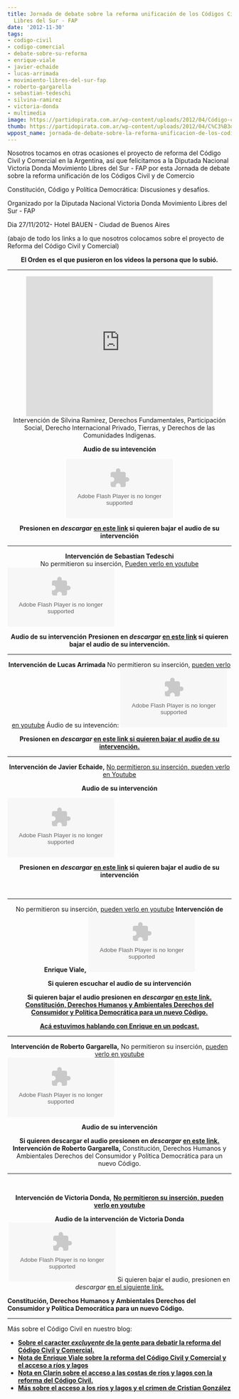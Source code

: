 ```yaml
---
title: Jornada de debate sobre la reforma unificación de los Códigos Civil y de Comercio-Movimiento
  Libres del Sur - FAP
date: '2012-11-30'
tags:
- codigo-civil
- codigo-comercial
- debate-sobre-su-reforma
- enrique-viale
- javier-echaide
- lucas-arrimada
- movimiento-libres-del-sur-fap
- roberto-gargarella
- sebastian-tedeschi
- silvina-ramirez
- victoria-donda
- multimedia
image: https://partidopirata.com.ar/wp-content/uploads/2012/04/Código-civil.jpg
thumb: https://partidopirata.com.ar/wp-content/uploads/2012/04/C%C3%B3digo-civil-150x150.jpg
wppost_name: jornada-de-debate-sobre-la-reforma-unificacion-de-los-codigos-civil-y-de-comercio-movimiento-libres-del-sur-fap
---
```


Nosotros tocamos en otras ocasiones el proyecto de reforma del Código Civil y Comercial en la Argentina, así que felicitamos a la Diputada Nacional Victoria Donda Movimiento Libres del Sur - FAP por esta Jornada de debate sobre la reforma unificación de los Códigos Civil y de Comercio

Constitución, Código y Política Democrática: Discusiones y desafíos.

Organizado por la Diputada Nacional Victoria Donda Movimiento Libres del Sur - FAP

Dia 27/11/2012- Hotel BAUEN - Ciudad de Buenos Aires

(abajo de todo los links a lo que nosotros colocamos sobre el proyecto de Reforma del Código Civil y Comercial)
<p style="text-align: center;"><strong>El Orden es el que pusieron en los videos la persona que lo subió.</strong></p>


<hr />

<center>
<iframe src="http://www.youtube.com/embed/sk9S6thm0BI" frameborder="0" width="420" height="315"></iframe>
Intervención de Silvina Ramirez, Derechos Fundamentales, Participación Social, Derecho Internacional Privado, Tierras, y Derechos de las Comunidades Indígenas.</center>
<p style="text-align: center;"><strong>Audio de su intevención</strong></p>
<p style="text-align: center;"><object id="player1613728" width="240" height="133" classid="clsid:d27cdb6e-ae6d-11cf-96b8-444553540000" codebase="http://download.macromedia.com/pub/shockwave/cabs/flash/swflash.cab#version=6,0,40,0"><param name="AllowScriptAccess" value="always" /><param name="allowFullScreen" value="true" /><param name="wmode" value="transparent" /><param name="src" value="http://www.ivoox.com/playerivoox_ee_1613728_1.html" /><param name="allowfullscreen" value="true" /><param name="allowscriptaccess" value="always" /><embed id="player1613728" width="240" height="133" type="application/x-shockwave-flash" src="http://www.ivoox.com/playerivoox_ee_1613728_1.html" AllowScriptAccess="always" allowFullScreen="true" wmode="transparent" allowfullscreen="true" allowscriptaccess="always" /></object></p>
<p style="text-align: center;"><strong>Presionen en <em>descargar</em> <a href="http://www.ivoox.com/jornada-debate-sobre-reforma-unificacion-de-audios-mp3_rf_1613728_1.html" target="_blank">en este link</a> si quieren bajar el audio de su intervención</strong></p>


<hr />

<center><strong>Intervención de Sebastian Tedeschi</strong></center><center>No permitieron su inserción,
<a href="http://www.youtube.com/watch?v=6ut0MAdQE9Y&amp;feature=share&amp;list=UL6ut0MAdQE9Y" target="_blank">Pueden verlo en youtube</a></center><object id="player1613756" width="240" height="133" classid="clsid:d27cdb6e-ae6d-11cf-96b8-444553540000" codebase="http://download.macromedia.com/pub/shockwave/cabs/flash/swflash.cab#version=6,0,40,0"><param name="AllowScriptAccess" value="always" /><param name="allowFullScreen" value="true" /><param name="wmode" value="transparent" /><param name="src" value="http://www.ivoox.com/playerivoox_ee_1613756_1.html" /><param name="allowfullscreen" value="true" /><param name="allowscriptaccess" value="always" /><embed id="player1613756" width="240" height="133" type="application/x-shockwave-flash" src="http://www.ivoox.com/playerivoox_ee_1613756_1.html" AllowScriptAccess="always" allowFullScreen="true" wmode="transparent" allowfullscreen="true" allowscriptaccess="always" /></object>
<p style="text-align: center;"><strong>Audio de su intervención</strong>
<strong> Presionen en <em>descargar</em> <a href="http://www.ivoox.com/jornada-debate-sobre-reforma-unificacion-de-audios-mp3_rf_1613756_1.html" target="_blank">en este link</a> si quieren bajar el audio de su intervención.</strong></p>


<hr />

<center>
<strong>Intervención de Lucas Arrimada</strong>
No permitieron su inserción,
<a href="http://www.youtube.com/watch?v=grcqqur_jz4&amp;feature=share&amp;list=ULgrcqqur_jz4" target="_blank">pueden verlo en youtube</a>
Áudio de su intevención:
<object id="player1613748" width="240" height="133" classid="clsid:d27cdb6e-ae6d-11cf-96b8-444553540000" codebase="http://download.macromedia.com/pub/shockwave/cabs/flash/swflash.cab#version=6,0,40,0"><param name="AllowScriptAccess" value="always" /><param name="allowFullScreen" value="true" /><param name="wmode" value="transparent" /><param name="src" value="http://www.ivoox.com/playerivoox_ee_1613748_1.html" /><param name="allowfullscreen" value="true" /><param name="allowscriptaccess" value="always" /><embed id="player1613748" width="240" height="133" type="application/x-shockwave-flash" src="http://www.ivoox.com/playerivoox_ee_1613748_1.html" AllowScriptAccess="always" allowFullScreen="true" wmode="transparent" allowfullscreen="true" allowscriptaccess="always" /></object></center>
<p style="text-align: center;"><strong>Presionen en <em>descargar</em> </strong><a href="http://www.ivoox.com/jornada-debate-sobre-reforma-unificacion-de-audios-mp3_rf_1613748_1.html" target="_blank"><strong>en este link si quieren bajar el audio de su intervención.</strong>
</a></p>


<hr />

<center>
<strong>Intervención de Javier Echaide,</strong> <a href="http://www.youtube.com/watch?v=f0WsIoiI2I4&amp;feature=share&amp;list=ULf0WsIoiI2I4" target="_blank">No permitieron su inserción, pueden verlo en Youtube</a></center>
<p style="text-align: center;"><strong>Audio de su intervención</strong></p>
<object id="player1613681" width="240" height="133" classid="clsid:d27cdb6e-ae6d-11cf-96b8-444553540000" codebase="http://download.macromedia.com/pub/shockwave/cabs/flash/swflash.cab#version=6,0,40,0"><param name="AllowScriptAccess" value="always" /><param name="allowFullScreen" value="true" /><param name="wmode" value="transparent" /><param name="src" value="http://www.ivoox.com/playerivoox_ee_1613681_1.html" /><param name="allowfullscreen" value="true" /><param name="allowscriptaccess" value="always" /><embed id="player1613681" width="240" height="133" type="application/x-shockwave-flash" src="http://www.ivoox.com/playerivoox_ee_1613681_1.html" AllowScriptAccess="always" allowFullScreen="true" wmode="transparent" allowfullscreen="true" allowscriptaccess="always" /></object>
<p style="text-align: center;"><strong>Presionen en <em>descargar</em> <a href="http://www.ivoox.com/jornada-debate-sobre-reforma-unificacion-de-audios-mp3_rf_1613681_1.html" target="_blank">en este link</a> si quieren bajar el audio de su intervención</strong></p>
&nbsp;

<hr />

<center>
No permitieron su inserción, <a href="http://www.youtube.com/watch?v=hmKWoRcVhRQ&amp;feature=share&amp;list=ULhmKWoRcVhRQ" target="_blank">pueden verlo en youtube</a>
<strong>Intervención de Enrique Viale,</strong>
<object id="player1613717" width="240" height="133" classid="clsid:d27cdb6e-ae6d-11cf-96b8-444553540000" codebase="http://download.macromedia.com/pub/shockwave/cabs/flash/swflash.cab#version=6,0,40,0"><param name="AllowScriptAccess" value="always" /><param name="allowFullScreen" value="true" /><param name="wmode" value="transparent" /><param name="src" value="http://www.ivoox.com/playerivoox_ee_1613717_1.html" /><param name="allowfullscreen" value="true" /><param name="allowscriptaccess" value="always" /><embed id="player1613717" width="240" height="133" type="application/x-shockwave-flash" src="http://www.ivoox.com/playerivoox_ee_1613717_1.html" AllowScriptAccess="always" allowFullScreen="true" wmode="transparent" allowfullscreen="true" allowscriptaccess="always" /></object></center>
<p style="text-align: center;"><strong>Si quieren escuchar el audio de su intervención</strong></p>
<p style="text-align: center;"><strong>Si quieren bajar el audio presionen en <em>descargar</em> <a href="http://www.ivoox.com/jornada-debate-sobre-reforma-unificacion-de-audios-mp3_rf_1613717_1.html" target="_blank">en este link.
Constitución, Derechos Humanos y Ambientales Derechos del Consumidor y Política Democrática para un nuevo Código.</a></strong></p>

<center><strong><a href="https://partidopirata.com.ar/6603/charlando-con-enrique-viale-sobre-la-reforma-de-los-codigos-civil-y-comercial" target="_blank">Acá estuvimos hablando con Enrique en un podcast.</a></strong></center>

<hr />

<center><strong>Intervención de Roberto Gargarella,</strong>
No permitieron su inserción, <a href="http://www.youtube.com/watch?v=KcR_ggkssuE&amp;feature=share&amp;list=ULKcR_ggkssuE" target="_blank">pueden verlo en youtube</a></center><object id="player1613695" width="240" height="133" classid="clsid:d27cdb6e-ae6d-11cf-96b8-444553540000" codebase="http://download.macromedia.com/pub/shockwave/cabs/flash/swflash.cab#version=6,0,40,0"><param name="AllowScriptAccess" value="always" /><param name="allowFullScreen" value="true" /><param name="wmode" value="transparent" /><param name="src" value="http://www.ivoox.com/playerivoox_ee_1613695_1.html" /><param name="allowfullscreen" value="true" /><param name="allowscriptaccess" value="always" /><embed id="player1613695" width="240" height="133" type="application/x-shockwave-flash" src="http://www.ivoox.com/playerivoox_ee_1613695_1.html" AllowScriptAccess="always" allowFullScreen="true" wmode="transparent" allowfullscreen="true" allowscriptaccess="always" /></object>
<p style="text-align: center;"><strong>Audio de su intervención</strong></p>
<p style="text-align: center;"><strong>Si quieren descargar el audio presionen en <em>descargar</em> <a href="http://www.ivoox.com/jornada-debate-sobre-reforma-unificacion-de-audios-mp3_rf_1613695_1.html" target="_blank">en este link.</a></strong>
<strong>Intervención de Roberto Gargarella,</strong> Constitución, Derechos Humanos y Ambientales Derechos del Consumidor y Política Democrática para un nuevo Código.</p>


<hr />

&nbsp;
<p style="text-align: center;"><strong>Intervención de Victoria Donda,</strong>
<strong> <a href="http://www.youtube.com/watch?v=8us5ucrxApg&amp;feature=share&amp;list=UL8us5ucrxApg" target="_blank">No permitieron su inserción, pueden verlo en youtube</a></strong></p>
<p style="text-align: center;"><strong>Audio de la intervención de Victoria Donda</strong>
<object id="player1613983" width="240" height="133" classid="clsid:d27cdb6e-ae6d-11cf-96b8-444553540000" codebase="http://download.macromedia.com/pub/shockwave/cabs/flash/swflash.cab#version=6,0,40,0"><param name="AllowScriptAccess" value="always" /><param name="allowFullScreen" value="true" /><param name="wmode" value="transparent" /><param name="src" value="http://www.ivoox.com/playerivoox_ee_1613983_1.html" /><param name="allowfullscreen" value="true" /><param name="allowscriptaccess" value="always" /><embed id="player1613983" width="240" height="133" type="application/x-shockwave-flash" src="http://www.ivoox.com/playerivoox_ee_1613983_1.html" AllowScriptAccess="always" allowFullScreen="true" wmode="transparent" allowfullscreen="true" allowscriptaccess="always" /></object>
Si quieren bajar el audio, presionen en <em>descargar</em> <a href="http://www.ivoox.com/jornada-debate-sobre-reforma-unificacion-de-audios-mp3_rf_1613983_1.html" target="_blank">en el siguiente link.</a>

<strong> Constitución, Derechos Humanos y Ambientales Derechos del Consumidor y Política Democrática para un nuevo Código.</strong></p>


<hr />

Más sobre el Código Civil en nuestro blog:
<ul>
	<li><strong><a href="https://partidopirata.com.ar/5935/reforma-del-codigo-civil-argentino-este-no-es-un-proyecto-de-un-jurista-ni-siquiera-de-tres-y-la-gente" target="_blank">Sobre el caracter <em>excluyente</em> de la gente para debatir la reforma del Código Civil y Comercial.</a></strong></li>
	<li><strong><a href="http://www.clarin.com/sociedad/Desmercantilizar-naturaleza_0_779322151.html" target="_blank">Nota de Enrique Viale sobre la reforma del Código Civil y Comercial y el acceso a ríos y lagos</a></strong></li>
	<li><strong><a href="http://www.clarin.com/sociedad/acceso-costas-rios-lagos-restringido_0_779322149.html" target="_blank">Nota en Clarín sobre el acceso a las costas de ríos y lagos con la reforma del Código Civil.</a></strong></li>
	<li><strong><a href="http://www.clarin.com/sociedad/historia-extrema-paisajes-privatizados_0_779322150.html" target="_blank">Más sobre el acceso a los ríos y lagos y el crimen de Cristian González </a></strong></li>
</ul>
